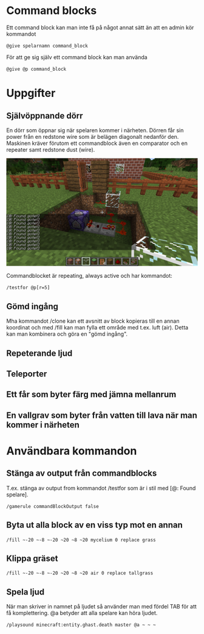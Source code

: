 # Command blocks

Ett command block kan man inte få på något annat sätt än att en admin kör kommandot

````
@give spelarnamn command_block
````

För att ge sig själv ett command block kan man använda

````
@give @p command_block
````



# Uppgifter

## Självöppnande dörr

En dörr som öppnar sig när spelaren kommer i närheten. Dörren får sin power från en redstone wire som är belägen diagonalt nedanför den. Maskinen kräver
förutom ett commandblock även en comparator och en repeater samt redstone dust (wire).

![screenshot](https://raw.githubusercontent.com/AndersBillLinden/coderdojo-swe-minecraft/master/screenshots/open_door_automatically.png?token=AA-Gepe5nP8Ipha4oeo__K9Co2idoB4aks5Yo3EWwA%3D%3D)

Commandblocket är repeating, always active och har kommandot:

````
/testfor @p[r=5]
````

## Gömd ingång

Mha kommandot /clone kan ett avsnitt av block kopieras till en annan koordinat och med /fill kan man fylla ett område med t.ex. luft (air). Detta kan man kombinera och göra en "gömd ingång".

## Repeterande ljud

## Teleporter

## Ett får som byter färg med jämna mellanrum

## En vallgrav som byter från vatten till lava när man kommer i närheten



# Användbara kommandon

## Stänga av output från commandblocks

T.ex. stänga av output from kommandot /testfor som är  i stil med [@: Found spelare].

````
/gamerule commandBlockOutput false
````

## Byta ut alla block av en viss typ mot en annan

````
/fill ~-20 ~-8 ~-20 ~20 ~8 ~20 mycelium 0 replace grass
````

## Klippa gräset

````
/fill ~-20 ~-8 ~-20 ~20 ~8 ~20 air 0 replace tallgrass
````

## Spela ljud

När man skriver in namnet på ljudet så använder man med fördel TAB för att få komplettering. @a betyder att alla spelare kan höra ljudet.

````
/playsound minecraft:entity.ghast.death master @a ~ ~ ~
````

